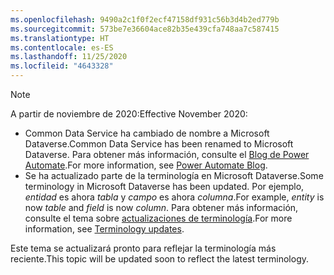 ```yaml
---
ms.openlocfilehash: 9490a2c1f0f2ecf47158df931c56b3d4b2ed779b
ms.sourcegitcommit: 573be7e36604ace82b35e439cfa748aa7c587415
ms.translationtype: HT
ms.contentlocale: es-ES
ms.lasthandoff: 11/25/2020
ms.locfileid: "4643328"
---
```

> [!NOTE]
> <span data-ttu-id="8c18e-101">A partir de noviembre de 2020:</span><span class="sxs-lookup"><span data-stu-id="8c18e-101">Effective November 2020:</span></span>
>
> - <span data-ttu-id="8c18e-102">Common Data Service ha cambiado de nombre a Microsoft Dataverse.</span><span class="sxs-lookup"><span data-stu-id="8c18e-102">Common Data Service has been renamed to Microsoft Dataverse.</span></span> <span data-ttu-id="8c18e-103">Para obtener más información, consulte el [Blog de Power Automate](https://aka.ms/PAuAppBlog).</span><span class="sxs-lookup"><span data-stu-id="8c18e-103">For more information, see [Power Automate Blog](https://aka.ms/PAuAppBlog).</span></span>
> - <span data-ttu-id="8c18e-104">Se ha actualizado parte de la terminología en Microsoft Dataverse.</span><span class="sxs-lookup"><span data-stu-id="8c18e-104">Some terminology in Microsoft Dataverse has been updated.</span></span> <span data-ttu-id="8c18e-105">Por ejemplo, *entidad* es ahora *tabla* y *campo* es ahora *columna*.</span><span class="sxs-lookup"><span data-stu-id="8c18e-105">For example, *entity* is now *table* and *field* is now *column*.</span></span> <span data-ttu-id="8c18e-106">Para obtener más información, consulte el tema sobre [actualizaciones de terminología](https://go.microsoft.com/fwlink/?linkid=2147247).</span><span class="sxs-lookup"><span data-stu-id="8c18e-106">For more information, see [Terminology updates](https://go.microsoft.com/fwlink/?linkid=2147247).</span></span>
>
> <span data-ttu-id="8c18e-107">Este tema se actualizará pronto para reflejar la terminología más reciente.</span><span class="sxs-lookup"><span data-stu-id="8c18e-107">This topic will be updated soon to reflect the latest terminology.</span></span>

